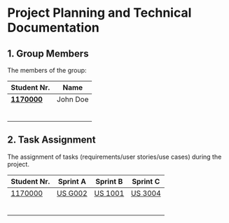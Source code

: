 # Project Planning and Technical Documentation

## 1. Group Members

The members of the group:

| Student Nr.	   | Name			    |
|--------------|------------------------------|
| **[1170000](1170000/readme.md)**  | John Doe                |
|              | 						        |
|              | 						        |
|              | 						        |
|              | 						        |
|              | 						        |
|              | 						        |


## 2. Task Assignment

The assignment of tasks (requirements/user stories/use cases) during the project.

| Student Nr.	| Sprint A | Sprint B | Sprint C |
|------------|----------|----------|----------|
| [1170000](1170000/readme.md)| [US G002](us_g002/readme.md)| [US 1001](us_1001/readme.md)| [US 3004](us_3004/readme.md) |
|          	|          |          |          |
|          	|          |          |          |
|          	|          |          |          |
|          	|          |          |          |
|          	|          |          |          |
|          	|          |          |          |